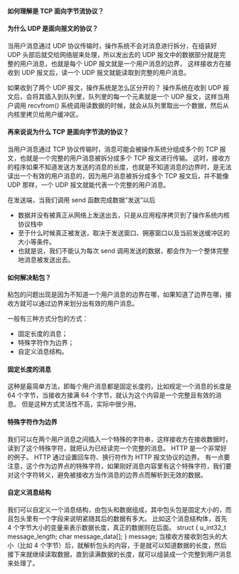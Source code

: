 
#### 如何理解是 TCP 面向字节流协议？
#### 为什么 UDP 是面向报文的协议？
当用户消息通过 UDP 协议传输时，操作系统不会对消息进行拆分，在组装好 UDP 头部后就交给网络层来处理，所以发出去的 UDP 报文中的数据部分就是完整的用户消息，也就是每个 UDP 报文就是一个用户消息的边界，
这样接收方在接收到 UDP 报文后，读一个 UDP 报文就能读取到完整的用户消息。

如果收到了两个 UDP 报文，操作系统是怎么区分开的？
操作系统在收到 UDP 报文后，会将其插入到队列里，队列里的每一个元素就是一个 UDP 报文，这样当用户调用 recvfrom() 系统调用读数据的时候，就会从队列里取出一个数据，然后从内核里拷贝给用户缓冲区。


#### 再来说说为什么 TCP 是面向字节流的协议？

当用户消息通过 TCP 协议传输时，消息可能会被操作系统分组成多个的 TCP 报文，也就是一个完整的用户消息被拆分成多个 TCP 报文进行传输。
这时，接收方的程序如果不知道发送方发送的消息的长度，也就是不知道消息的边界时，是无法读出一个有效的用户消息的，因为用户消息被拆分成多个 TCP 报文后，并不能像 UDP 那样，一个 UDP 报文就能代表一个完整的用户消息。

在发送端，当我们调用 send 函数完成数据“发送”以后
* 数据并没有被真正从网络上发送出去，只是从应用程序拷贝到了操作系统内核协议栈中
* 至于什么时候真正被发送，取决于发送窗口、拥塞窗口以及当前发送缓冲区的大小等条件。
* 也就是说，我们不能认为每次 send 调用发送的数据，都会作为一个整体完整地消息被发送出去。

#### 如何解决粘包？
粘包的问题出现是因为不知道一个用户消息的边界在哪，如果知道了边界在哪，接收方就可以通过边界来划分出有效的用户消息。

一般有三种方式分包的方式：

* 固定长度的消息；
* 特殊字符作为边界；
* 自定义消息结构。

#### 固定长度的消息
这种是最简单方法，即每个用户消息都是固定长度的，比如规定一个消息的长度是 64 个字节，当接收方接满 64 个字节，就认为这个内容是一个完整且有效的消息。
但是这种方式灵活性不高，实际中很少用。

#### 特殊字符作为边界
我们可以在两个用户消息之间插入一个特殊的字符串，这样接收方在接收数据时，读到了这个特殊字符，就把认为已经读完一个完整的消息。
HTTP 是一个非常好的例子。
HTTP 通过设置回车符、换行符作为 HTTP 报文协议的边界。
有一点要注意，这个作为边界点的特殊字符，如果刚好消息内容里有这个特殊字符，我们要对这个字符转义，避免被接收方当作消息的边界点而解析到无效的数据。

#### 自定义消息结构
我们可以自定义一个消息结构，由包头和数据组成，其中包头包是固定大小的，而且包头里有一个字段来说明紧随其后的数据有多大。
比如这个消息结构体，首先 4 个字节大小的变量来表示数据长度，真正的数据则在后面。
struct {
u_int32_t message_length;
char message_data[];
} message;
当接收方接收到包头的大小（比如 4 个字节）后，就解析包头的内容，于是就可以知道数据的长度，然后接下来就继续读取数据，直到读满数据的长度，就可以组装成一个完整到用户消息来处理了。